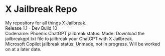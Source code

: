 # X Jailbreak Repo
My repository for all things X Jailbreak.  
Release 1.1 - Dev Build 10  
Codename: Phoenix
ChatGPT jailbreak status: Made. Download the jailbreakgpt.txt file to jailbreak your ChatGPT with X Jailbreak.  
Microsoft Copilot jailbreak status: Unmade, not in progress. Will be worked on at a later date.
